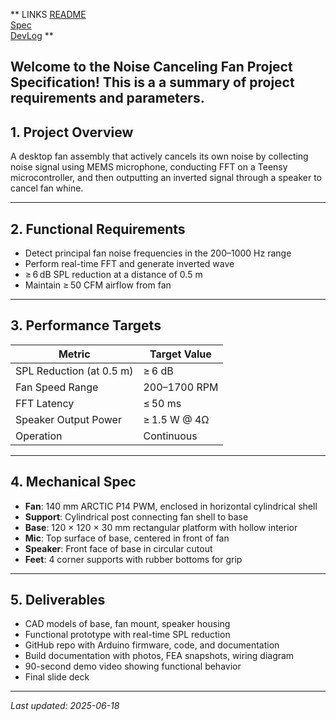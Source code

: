 **
LINKS
[README](../README.md)  
[Spec](ProjectSpec.md)  
[DevLog](DevLog.md)
**

## Welcome to the Noise Canceling Fan Project Specification! This is a a summary of project requirements and parameters. 



## 1. Project Overview
A desktop fan assembly that actively cancels its own noise by collecting noise signal using MEMS microphone, conducting FFT on a Teensy microcontroller, and then outputting an inverted signal through a speaker to cancel fan whine. 

---

## 2. Functional Requirements
- Detect principal fan noise frequencies in the 200–1000 Hz range
- Perform real-time FFT and generate inverted wave
- ≥ 6 dB SPL reduction at a distance of 0.5 m
- Maintain ≥ 50 CFM airflow from fan

---

## 3. Performance Targets

| Metric                    | Target Value     |
|---------------------------|------------------|
| SPL Reduction (at 0.5 m)  | ≥ 6 dB           |
| Fan Speed Range           | 200–1700 RPM     |
| FFT Latency               | ≤ 50 ms          |
| Speaker Output Power      | ≥ 1.5 W @ 4Ω     |
| Operation                 | Continuous       |
---

## 4. Mechanical Spec
- **Fan**: 140 mm ARCTIC P14 PWM, enclosed in horizontal cylindrical shell
- **Support**: Cylindrical post connecting fan shell to base
- **Base**: 120 × 120 × 30 mm rectangular platform with hollow interior
- **Mic**: Top surface of base, centered in front of fan
- **Speaker**: Front face of base in circular cutout
- **Feet**: 4 corner supports with rubber bottoms for grip

---

## 5. Deliverables
- CAD models of base, fan mount, speaker housing
- Functional prototype with real-time SPL reduction
- GitHub repo with Arduino firmware, code, and documentation
- Build documentation with photos, FEA snapshots, wiring diagram
- 90-second demo video showing functional behavior
- Final slide deck

---

_Last updated: 2025-06-18_


